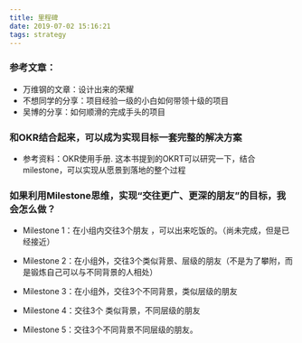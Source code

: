 ```yaml
---
title: 里程碑
date: 2019-07-02 15:16:21
tags: strategy
---
```


### 参考文章：
* 万维钢的文章：设计出来的荣耀
* 不想同学的分享：项目经验一级的小白如何带领十级的项目
* 吴博的分享：如何顺滑的完成手头的项目

### 和OKR结合起来，可以成为实现目标一套完整的解决方案
* 参考资料：OKR使用手册. 这本书提到的OKRT可以研究一下，结合milestone，可以实现从愿景到落地的整个过程

### 如果利用Milestone思维，实现“交往更广、更深的朋友”的目标，我会怎么做？
* Milestone 1：在小组内交往3个朋友 ，可以出来吃饭的。（尚未完成，但是已经接近）

* Milestone 2：在小组外，交往3个类似背景、层级的朋友（不是为了攀附，而是锻炼自己可以与不同背景的人相处）

* Milestone 3：在小组外，交往3个不同背景，类似层级的朋友

* Milestone 4：交往3个 类似背景，不同层级的朋友

* Milestone 5：交往3个不同背景不同层级的朋友。
